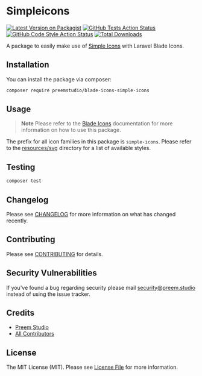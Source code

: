 # Simpleicons

[![Latest Version on Packagist](https://img.shields.io/packagist/v/preemstudio/blade-icons-simple-icons.svg?style=flat-square)](https://packagist.org/packages/preemstudio/blade-icons-simple-icons)
[![GitHub Tests Action Status](https://img.shields.io/github/actions/workflow/status/preemstudio/blade-icons-simple-icons/run-tests.yml?branch=main&label=tests&style=flat-square)](https://github.com/PreemStudio/blade-icons-simple-icons/actions?query=workflow%3Arun-tests+branch%3Amain)
[![GitHub Code Style Action Status](https://img.shields.io/github/actions/workflow/status/preemstudio/blade-icons-simple-icons/fix-php-code-style-issues.yml?branch=main&label=code%20style&style=flat-square)](https://github.com/PreemStudio/blade-icons-simple-icons/actions?query=workflow%3A"Fix+PHP+code+style+issues"+branch%3Amain)
[![Total Downloads](https://img.shields.io/packagist/dt/preemstudio/blade-icons-simple-icons.svg?style=flat-square)](https://packagist.org/packages/preemstudio/blade-icons-simple-icons)

A package to easily make use of [Simple Icons](https://simpleicons.org/) with Laravel Blade Icons.

## Installation

You can install the package via composer:

```bash
composer require preemstudio/blade-icons-simple-icons
```

## Usage

> **Note**
> Please refer to the [Blade Icons](https://github.com/PreemStudio/blade-icons) documentation for more information on how to use this package.

The prefix for all icon families in this package is `simple-icons`. Please refer to the [resources/svg](/resources/svg) directory for a list of available styles.

## Testing

```bash
composer test
```

## Changelog

Please see [CHANGELOG](CHANGELOG.md) for more information on what has changed recently.

## Contributing

Please see [CONTRIBUTING](CONTRIBUTING.md) for details.

## Security Vulnerabilities

If you've found a bug regarding security please mail [security@preem.studio](mailto:security@preem.studio) instead of using the issue tracker.

## Credits

- [Preem Studio](https://github.com/PreemStudio)
- [All Contributors](../../contributors)

## License

The MIT License (MIT). Please see [License File](LICENSE.md) for more information.
